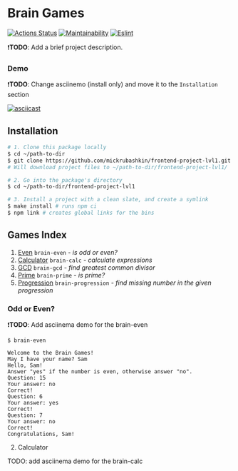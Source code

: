 # Brain Games

[![Actions Status](https://github.com/mickrubashkin/frontend-project-lvl1/workflows/hexlet-check/badge.svg)](https://github.com/mickrubashkin/frontend-project-lvl1/actions)
[![Maintainability](https://api.codeclimate.com/v1/badges/a99a88d28ad37a79dbf6/maintainability)](https://codeclimate.com/github/codeclimate/codeclimate/maintainability)
[![Eslint](https://github.com/mickrubashkin/frontend-project-lvl1/actions/workflows/eslint.yml/badge.svg)](https://github.com/mickrubashkin/frontend-project-lvl1/actions)

❗️**TODO**: Add a brief project description.

### Demo

❗️**TODO**: Change asciinemo (install only) and move it to the `Installation` section

[![asciicast](https://asciinema.org/a/7oCJol9yBE4SRp8YQL3OGqY6L.svg)](https://asciinema.org/a/7oCJol9yBE4SRp8YQL3OGqY6L)
<!-- Запишите аскинему с примером установки пакета, запуска игры, победой и поражением игрока. Опубликуйте её в сервисе и добавьте ссылку в README.md. -->
## Installation
```bash
# 1. Clone this package locally
$ cd ~/path-to-dir
$ git clone https://github.com/mickrubashkin/frontend-project-lvl1.git
# Will download project files to ~/path-to-dir/frontend-project-lvl1/

# 2. Go into the package's directory
$ cd ~/path-to-dir/frontend-project-lvl1

# 3. Install a project with a clean slate, and create a symlink
$ make install # runs npm ci
$ npm link # creates global links for the bins
```
##  Games Index
1. [Even]() `brain-even` - *is odd or even?*
2. [Calculator]() `brain-calc` - *calculate expressions*
3. [GCD]() `brain-gcd` - *find greatest common divisor*
4. [Prime]() `brain-prime` - *is prime?*
5. [Progression]() `brain-progression` - *find missing number in the given progression*

### Odd or Even?

❗️**TODO**: Add asciinema demo for the brain-even
```
$ brain-even

Welcome to the Brain Games!
May I have your name? Sam
Hello, Sam!
Answer "yes" if the number is even, otherwise answer "no".
Question: 15
Your answer: no
Correct!
Question: 6
Your answer: yes
Correct!
Question: 7
Your answer: no
Correct!
Congratulations, Sam!
```
2. Calculator

TODO: add asciinema demo for the brain-calc
<!-- Добавьте в README.md аскинему с запуском и демонстрацией различных исходов игры. -->